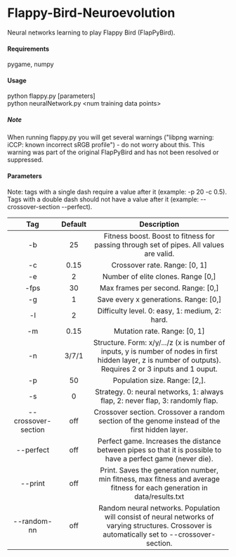 Flappy-Bird-Neuroevolution
==========

Neural networks learning to play Flappy Bird (FlapPyBird).

#### Requirements
pygame, numpy

#### Usage
python flappy.py [parameters]  
python neuralNetwork.py \<num training data points\>

##### Note
When running flappy.py you will get several warnings ("libpng warning: iCCP: known incorrect sRGB profile") - do not worry about this. This warning was part of the original FlapPyBird and has not been resolved or suppressed.

#### Parameters
Note: tags with a single dash require a value after it (example: -p 20 -c 0.5). Tags with a double dash should not have a value after it (example: --crossover-section --perfect).

| Tag                 | Default | Description  |
| :-----------------: | :-----: | :----------: |
| -b                  | 25      | Fitness boost. Boost to fitness for passing through set of pipes. All values are valid. |
| -c                  | 0.15    | Crossover rate. Range: [0, 1] |
| -e                  | 2       | Number of elite clones. Range [0,] |
| -fps                | 30      | Max frames per second. Range: [0,] |
| -g                  | 1       | Save every x generations. Range: [0,] |
| -l                  | 2       | Difficulty level. 0: easy, 1: medium, 2: hard. |
| -m                  | 0.15    | Mutation rate. Range: [0, 1] |
| -n                  | 3/7/1   | Structure. Form: x/y/.../z (x is number of inputs, y is number of nodes in first hidden layer, z is number of outputs). Requires 2 or 3 inputs and 1 ouput. |
| -p                  | 50      | Population size. Range: [2,]. |
| -s                  | 0       | Strategy. 0: neural networks, 1: always flap, 2: never flap, 3: randomly flap. |
| --crossover-section | off     | Crossover section. Crossover a random section of the genome instead of the first hidden layer. |
| --perfect           | off     | Perfect game. Increases the distance between pipes so that it is possible to have a perfect game (never die). |
| --print             | off     | Print. Saves the generation number, min fitness, max fitness and average fitness for each generation in data/results.txt |
| --random-nn         | off     | Random neural networks. Population will consist of neural networks of varying structures. Crossover is automatically set to --crossover-section. |
